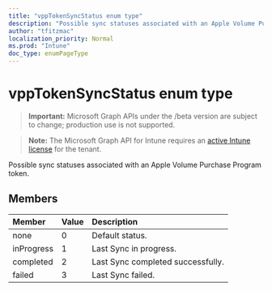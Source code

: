 ```yaml
---
title: "vppTokenSyncStatus enum type"
description: "Possible sync statuses associated with an Apple Volume Purchase Program token."
author: "tfitzmac"
localization_priority: Normal
ms.prod: "Intune"
doc_type: enumPageType
---
```


# vppTokenSyncStatus enum type

> **Important:** Microsoft Graph APIs under the /beta version are subject to change; production use is not supported.

> **Note:** The Microsoft Graph API for Intune requires an [active Intune license](https://go.microsoft.com/fwlink/?linkid=839381) for the tenant.

Possible sync statuses associated with an Apple Volume Purchase Program token.

## Members
|Member|Value|Description|
|:---|:---|:---|
|none|0|Default status.|
|inProgress|1|Last Sync in progress.|
|completed|2|Last Sync completed successfully.|
|failed|3|Last Sync failed.|




